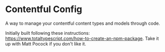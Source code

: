 # Contentful Config

A way to manage your contentful content types and models through code.

Initially built following these instructions: https://www.totaltypescript.com/how-to-create-an-npm-package.
Take it up with Matt Pocock if you don't like it.
